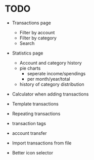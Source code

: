 # TODO

- Transactions page
  - Filter by account
  - Filter by category
  - Search

- Statistics page
  - Account and category history
  - pie charts
    - seperate income/spendings
    - per month/year/total
  - history of category distribution

- Calculator when adding transactions
- Template transactions
- Repeating transactions
- transaction tags
- account transfer
- Import transactions from file
- Better icon selector

